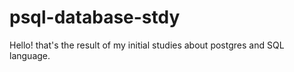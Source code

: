 # psql-database-stdy
Hello! that's the result of my initial studies about postgres and SQL language.
